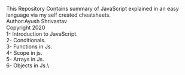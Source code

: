 This Repository Contains summary of JavaScript explained in an easy language via my self created cheatsheets.\
Author:Ayush Shrivastav\
Copyright 2020  \
1- Introduction to JavaScript.\
2- Conditionals. \
3- Functions in Js. \
4- Scope in js.\
5- Arrays in Js.\
6- Objects in Js.\
